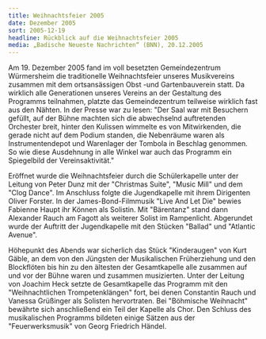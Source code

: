 ```yaml
---
title: Weihnachtsfeier 2005
date: Dezember 2005
sort: 2005-12-19
headline: Rückblick auf die Weihnachtsfeier 2005
media: „Badische Neueste Nachrichten“ (BNN), 20.12.2005
---
```


Am 19. Dezember 2005 fand im voll besetzten Gemeindezentrum Würmersheim die traditionelle Weihnachtsfeier unseres Musikvereins zusammen mit dem ortsansässigen Obst -und Gartenbauverein statt. Da wirklich alle Generationen unseres Vereins an der Gestaltung des Programms teilnahmen, platzte das Gemeindezentrum teilweise wirklich fast aus den Nähten. In der Presse war zu lesen: "Der Saal war mit Besuchern gefüllt, auf der Bühne machten sich die abwechselnd auftretenden Orchester breit, hinter den Kulissen wimmelte es von Mitwirkenden, die gerade nicht auf dem Podium standen, die Nebenräume waren als Instrumentendepot und Warenlager der Tombola in Beschlag genommen. So wie diese Ausdehnung in alle Winkel war auch das Programm ein Spiegelbild der Vereinsaktivität." 

 

Eröffnet wurde die Weihnachtsfeier durch die Schülerkapelle unter der Leitung von Peter Dunz mit der "Christmas Suite", "Music Mill" und dem "Clog Dance". Im Anschluss folgte die Jugendkapelle mit ihrem Dirigenten Oliver Forster. In der James-Bond-Filmmusik "Live And Let Die" bewies Fabienne Haupt ihr Können als Solistin. Mit "Bärentanz" stand dann Alexander Rauch am Fagott als weiterer Solist im Rampenlicht. Abgerundet wurde der Auftritt der Jugendkapelle mit den Stücken "Ballad" und "Atlantic Avenue".

 

Höhepunkt des Abends war sicherlich das Stück "Kinderaugen" von Kurt Gäble, an dem von den Jüngsten der Musikalischen Früherziehung und den Blockflöten bis hin zu den ältesten der Gesamtkapelle alle zusammen auf und vor der Bühne waren und zusammen musizierten. Unter der Leitung von Joachim Heck setzte de Gesamtkapelle das Programm mit den "Weihnachtlichen Trompetenklängen" fort, bei denen Constantin Rauch und Vanessa Grüßinger als Solisten hervortraten. Bei "Böhmische Weihnacht" bewährte sich anschließend ein Teil der Kapelle als Chor. Den Schluss des musikalischen Programms bildeten einige Sätzen aus der "Feuerwerksmusik" von Georg Friedrich Händel.
